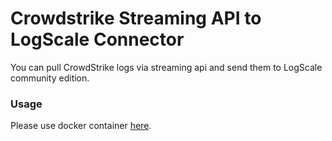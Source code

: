 # Crowdstrike Streaming API to LogScale Connector

You can pull CrowdStrike logs via streaming api and send them to LogScale community edition.

### Usage
Please use docker container [here](https://hub.docker.com/r/prex55/cs-stream-logscale-connector).
